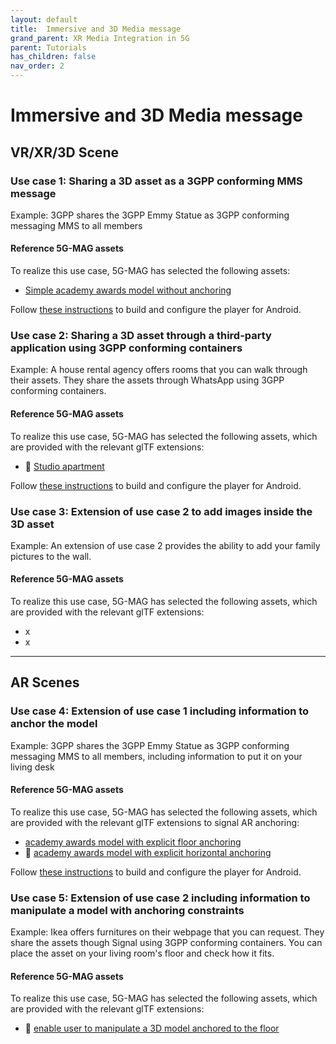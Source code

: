 ```yaml
---
layout: default
title:  Immersive and 3D Media message
grand_parent: XR Media Integration in 5G
parent: Tutorials
has_children: false
nav_order: 2
---
```


# Immersive and 3D Media message

## VR/XR/3D Scene

### Use case 1: Sharing a 3D asset as a 3GPP conforming MMS message
Example: 3GPP shares the 3GPP Emmy Statue as 3GPP conforming messaging MMS to all members

#### Reference 5G-MAG assets

To realize this use case, 5G-MAG has selected the following assets:
* [Simple academy awards model without anchoring](https://github.com/5G-MAG/rt-xr-content/tree/development/awards/awards.gltf)

Follow [these instructions](../usage/xr-player-android) to build and configure the player for Android.

### Use case 2: Sharing a 3D asset through a third-party application using 3GPP conforming containers
Example: A house rental agency offers rooms that you can walk through their assets. They share the assets through WhatsApp using 3GPP conforming containers.

#### Reference 5G-MAG assets
To realize this use case, 5G-MAG has selected the following assets, which are provided with the relevant glTF extensions:
* 🚧 [Studio apartment](https://github.com/5G-MAG/rt-xr-content/blob/development/studio_apartment/studio_apartment.gltf)

Follow [these instructions](../usage/xr-player-android) to build and configure the player for Android.


### Use case 3: Extension of use case 2 to add images inside the 3D asset
Example: An extension of use case 2 provides the ability to add your family pictures to the wall.

#### Reference 5G-MAG assets
To realize this use case, 5G-MAG has selected the following assets, which are provided with the relevant glTF extensions:
* x
* x


---

## AR Scenes

### Use case 4: Extension of use case 1 including information to anchor the model
Example: 3GPP shares the 3GPP Emmy Statue as 3GPP conforming messaging MMS to all members, including information to put it on your living desk

#### Reference 5G-MAG assets
To realize this use case, 5G-MAG has selected the following assets, which are provided with the relevant glTF extensions to signal AR anchoring:
* [academy awards model with explicit floor anchoring](https://github.com/5G-MAG/rt-xr-content/blob/development/awards/awards_floor_anchoring.gltf)
* 🚧 [academy awards model with explicit horizontal anchoring](https://github.com/5G-MAG/rt-xr-content/blob/development/awards/awards_plane_anchoring.gltf)

Follow [these instructions](../usage/xr-player-android) to build and configure the player for Android.


### Use case 5: Extension of use case 2 including information to manipulate a model with anchoring constraints
Example: Ikea offers furnitures on their webpage that you can request. They share the assets though Signal using 3GPP conforming containers. You can place the asset on your living room's floor and check how it fits.

#### Reference 5G-MAG assets
To realize this use case, 5G-MAG has selected the following assets, which are provided with the relevant glTF extensions:
* 🚧 [enable user to manipulate a 3D model anchored to the floor](https://github.com/5G-MAG/rt-xr-unity-player/issues/41)
 
